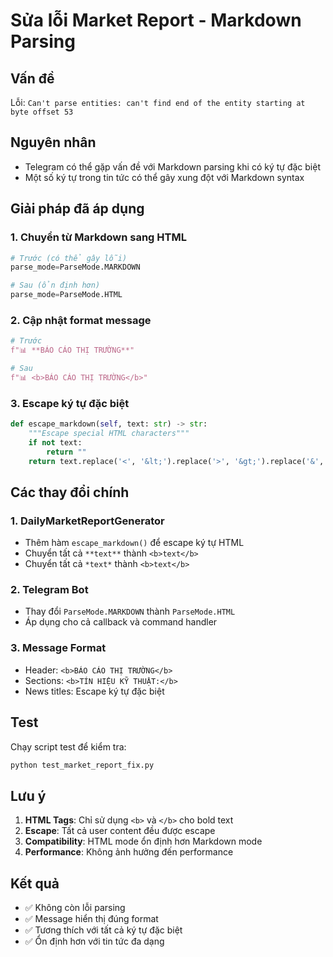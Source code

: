 # Sửa lỗi Market Report - Markdown Parsing

## Vấn đề
Lỗi: `Can't parse entities: can't find end of the entity starting at byte offset 53`

## Nguyên nhân
- Telegram có thể gặp vấn đề với Markdown parsing khi có ký tự đặc biệt
- Một số ký tự trong tin tức có thể gây xung đột với Markdown syntax

## Giải pháp đã áp dụng

### 1. Chuyển từ Markdown sang HTML
```python
# Trước (có thể gây lỗi)
parse_mode=ParseMode.MARKDOWN

# Sau (ổn định hơn)
parse_mode=ParseMode.HTML
```

### 2. Cập nhật format message
```python
# Trước
f"📊 **BÁO CÁO THỊ TRƯỜNG**"

# Sau  
f"📊 <b>BÁO CÁO THỊ TRƯỜNG</b>"
```

### 3. Escape ký tự đặc biệt
```python
def escape_markdown(self, text: str) -> str:
    """Escape special HTML characters"""
    if not text:
        return ""
    return text.replace('<', '&lt;').replace('>', '&gt;').replace('&', '&amp;')
```

## Các thay đổi chính

### 1. DailyMarketReportGenerator
- Thêm hàm `escape_markdown()` để escape ký tự HTML
- Chuyển tất cả `**text**` thành `<b>text</b>`
- Chuyển tất cả `*text*` thành `<b>text</b>`

### 2. Telegram Bot
- Thay đổi `ParseMode.MARKDOWN` thành `ParseMode.HTML`
- Áp dụng cho cả callback và command handler

### 3. Message Format
- Header: `<b>BÁO CÁO THỊ TRƯỜNG</b>`
- Sections: `<b>TÍN HIỆU KỸ THUẬT:</b>`
- News titles: Escape ký tự đặc biệt

## Test

Chạy script test để kiểm tra:
```bash
python test_market_report_fix.py
```

## Lưu ý

1. **HTML Tags**: Chỉ sử dụng `<b>` và `</b>` cho bold text
2. **Escape**: Tất cả user content đều được escape
3. **Compatibility**: HTML mode ổn định hơn Markdown mode
4. **Performance**: Không ảnh hưởng đến performance

## Kết quả

- ✅ Không còn lỗi parsing
- ✅ Message hiển thị đúng format
- ✅ Tương thích với tất cả ký tự đặc biệt
- ✅ Ổn định hơn với tin tức đa dạng
